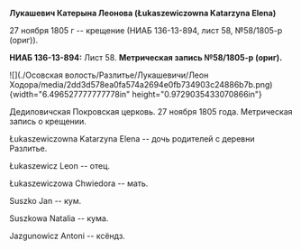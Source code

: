 **Лукашевич Катерына Леонова (Łukaszewiczowna Katarzyna Elena)**

27 ноября 1805 г -- крещение (НИАБ 136-13-894, лист 58, №58/1805-р
(ориг)).

**НИАБ 136-13-894:** Лист 58. **Метрическая запись №58/1805-р (ориг).**

![](./Осовская волость/Разлитье/Лукашевичи/Леон Ходора/media/2dd3d578ea0fa574a2694e0fb734903c24886b7b.png){width="6.496527777777778in"
height="0.9729035433070866in"}

Дедиловичская Покровская церковь. 27 ноября 1805 года. Метрическая
запись о крещении.

Łukaszewiczowna Katarzyna Elena -- дочь родителей с деревни Разлитье.

Łukaszewicz Leon -- отец.

Łukaszewiczowa Chwiedora -- мать.

Suszko Jan -- кум.

Suszkowa Natalia -- кума.

Jazgunowicz Antoni -- ксёндз.

